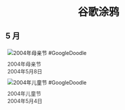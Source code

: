 
<h1 align="center"> 谷歌涂鸦 </h1>




## 5 月

<div class="image">


<img src="https://lh3.googleusercontent.com/n9LP8GnJsQ5V8Yrm1_wll4myYSPf4EZOJ-tF_v_UOLNjl9pbOfIYO42TzXQ33D-NKMc2ufuh36YQg4HO3lxnC1IEScHtOnofqHFnweC0aQ=s660" alt="2004年母亲节 #GoogleDoodle" style="margin: 5px"/>
<div class="info" style="font-size: 14px; color:#333333; margin:5px"><div class="title">2004年母亲节</div><div class="date">2004年5月8日</div></div>

<img src="https://www.google.com/logos/2004/childrens_day04.gif" alt="2004年儿童节 #GoogleDoodle" style="margin: 5px"/>
<div class="info" style="font-size: 14px; color:#333333; margin:5px"><div class="title">2004年儿童节</div><div class="date">2004年5月4日</div></div>

</div>








